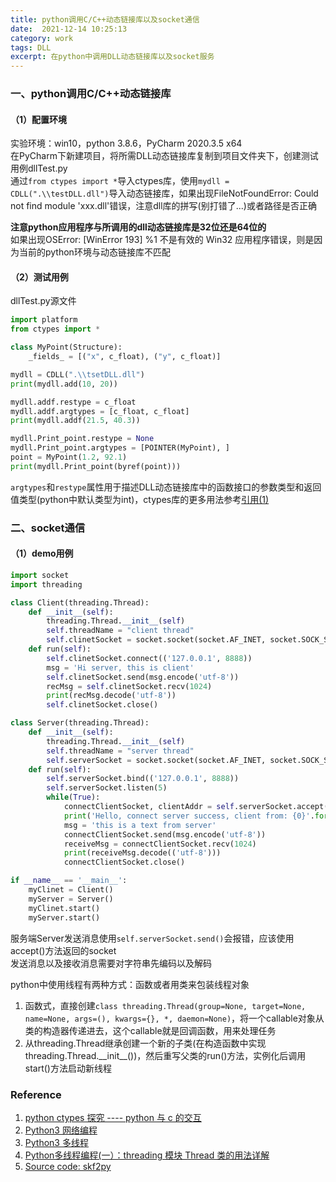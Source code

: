 ```yaml
---
title: python调用C/C++动态链接库以及socket通信
date:  2021-12-14 10:25:13
category: work
tags: DLL
excerpt: 在python中调用DLL动态链接库以及socket服务
---
```


### 一、python调用C/C++动态链接库
#### （1）配置环境

实验环境：win10，python 3.8.6，PyCharm 2020.3.5 x64<br>
在PyCharm下新建项目，将所需DLL动态链接库复制到项目文件夹下，创建测试用例dllTest.py<br>
通过`from ctypes import *`导入ctypes库，使用`mydll = CDLL(".\\testDLL.dll")`导入动态链接库，如果出现FileNotFoundError: Could not find module 'xxx.dll'错误，注意dll库的拼写(别打错了...)或者路径是否正确

**注意python应用程序与所调用的dll动态链接库是32位还是64位的**<br>
如果出现OSError: [WinError 193] %1 不是有效的 Win32 应用程序错误，则是因为当前的python环境与动态链接库不匹配<br>

#### （2）测试用例

dllTest.py源文件

```python
import platform
from ctypes import *

class MyPoint(Structure):
    _fields_ = [("x", c_float), ("y", c_float)]

mydll = CDLL(".\\tsetDLL.dll")
print(mydll.add(10, 20))

mydll.addf.restype = c_float
mydll.addf.argtypes = [c_float, c_float]
print(mydll.addf(21.5, 40.3))

mydll.Print_point.restype = None
mydll.Print_point.argtypes = [POINTER(MyPoint), ]
point = MyPoint(1.2, 92.1)
print(mydll.Print_point(byref(point)))
```

`argtypes`和`restype`属性用于描述DLL动态链接库中的函数接口的参数类型和返回值类型(python中默认类型为int)，ctypes库的更多用法参考[引用(1)](https://www.cnblogs.com/night-ride-depart/p/4907613.html)

### 二、socket通信
#### （1）demo用例

```python
import socket
import threading

class Client(threading.Thread):
    def __init__(self):
        threading.Thread.__init__(self)
        self.threadName = "client thread"
        self.clinetSocket = socket.socket(socket.AF_INET, socket.SOCK_STREAM)
    def run(self):
        self.clinetSocket.connect(('127.0.0.1', 8888))
        msg = 'Hi server, this is client'
        self.clinetSocket.send(msg.encode('utf-8'))
        recMsg = self.clinetSocket.recv(1024)
        print(recMsg.decode('utf-8'))
        self.clinetSocket.close()

class Server(threading.Thread):
    def __init__(self):
        threading.Thread.__init__(self)
        self.threadName = "server thread"
        self.serverSocket = socket.socket(socket.AF_INET, socket.SOCK_STREAM)
    def run(self):
        self.serverSocket.bind(('127.0.0.1', 8888))
        self.serverSocket.listen(5)
        while(True):
            connectClientSocket, clientAddr = self.serverSocket.accept()
            print('Hello, connect server success, client from: {0}'.format(str(clientAddr)))
            msg = 'this is a text from server'
            connectClientSocket.send(msg.encode('utf-8'))
            receiveMsg = connectClientSocket.recv(1024)
            print(receiveMsg.decode(('utf-8')))
            connectClientSocket.close()

if __name__ == '__main__':
    myClinet = Client()
    myServer = Server()
    myClinet.start()
    myServer.start()
```
服务端Server发送消息使用`self.serverSocket.send()`会报错，应该使用accept()方法返回的socket<br>
发送消息以及接收消息需要对字符串先编码以及解码<br>

python中使用线程有两种方式：函数或者用类来包装线程对象

1. 函数式，直接创建`class threading.Thread(group=None, target=None, name=None, args=(), kwargs={}, *, daemon=None)`，将一个callable对象从类的构造器传递进去，这个callable就是回调函数，用来处理任务
2. 从threading.Thread继承创建一个新的子类(在构造函数中实现threading.Thread.\_\_init\_\_())，然后重写父类的run()方法，实例化后调用start()方法启动新线程

### Reference

1. [python ctypes 探究 ---- python 与 c 的交互](https://www.cnblogs.com/night-ride-depart/p/4907613.html)
2. [Python3 网络编程](https://www.runoob.com/python3/python3-socket.html)
3. [Python3 多线程](https://www.runoob.com/python3/python3-multithreading.html)
4. [Python多线程编程(一）：threading 模块 Thread 类的用法详解](https://blog.csdn.net/briblue/article/details/85101144)
5. [Source code: skf2py](https://gist.github.com/zz-png/507d66c951d9a84d59c9040ca914bca2)